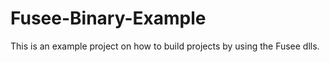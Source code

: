 Fusee-Binary-Example
====================

This is an example project on how to build projects by using the Fusee dlls.